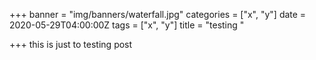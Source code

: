 +++
banner = "img/banners/waterfall.jpg"
categories = ["x", "y"]
date = 2020-05-29T04:00:00Z
tags = ["x", "y"]
title = "testing "

+++
this is just to testing post